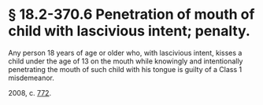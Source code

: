 # § 18.2-370.6 Penetration of mouth of child with lascivious intent; penalty.

<p>Any person 18 years of age or older who, with lascivious intent, kisses a child under the age of 13 on the mouth while knowingly and intentionally penetrating the mouth of such child with his tongue is guilty of a Class 1 misdemeanor.</p><p>2008, c. <a href='http://lis.virginia.gov/cgi-bin/legp604.exe?081+ful+CHAP0772'>772</a>.</p>